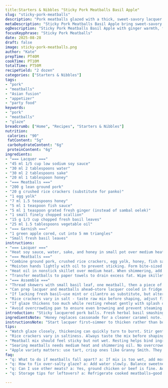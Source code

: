 ```yaml
---
title:Starters & Nibbles "Sticky Pork Meatballs Basil Apple"
slug: "sticky-pork-meatballs"
description: "Pork meatballs glazed with a thick, sweet-savory lacquer using low sodium soy, honey, and sake. Fresh green apple adds crisp contrast with basil's herbal punch. Breadcrumbs swapped for crushed rice crackers for texture variation. Sambal oelek swapped out for a splash of grated ginger for warmth without heat. Mirin replaced by sake, cassonade lowered. Timing adjusted. Cook meatballs until springy but cooked through, toss in syrupy glaze, skewer alternating basil, meat, apple. Clear layers of flavor, tactile contrast, and glossy finish. Technique focuses on visual cues and texture over rigid timing. Practical notes included for substitutions, moisture control, and plating finesse."
metaDescription: "Sticky Pork Meatballs Basil Apple bring sweet-savory glaze, bright basil, crisp apple—balance of flavors and textures with practical cooking tips."
ogDescription: "Sticky Pork Meatballs Basil Apple with ginger warmth, fresh basil, rice cracker texture—how to get the right balance in flavor and achieve perfect glaze."
focusKeyphrase: "Sticky Pork Meatballs"
date: 2025-08-28
draft: false
image: sticky-pork-meatballs.png
author: "Kate"
prepTime: PT40M
cookTime: PT10M
totalTime: PT50M
recipeYield: "2 dozen"
categories: ["Starters & Nibbles"]
tags:
- "pork"
- "meatballs"
- "Asian fusion"
- "appetizer"
- "party food"
keywords:
- "pork"
- "meatballs"
- "glaze"
breadcrumb: ["Home", "Recipes", "Starters & Nibbles"]
nutrition: 
 calories: "90"
 fatContent: "5g"
 carbohydrateContent: "6g"
 proteinContent: "6g"
ingredients:
- "=== Lacquer ==="
- "45 ml 1/5 cup low sodium soy sauce"
- "30 ml 2 tablespoons water"
- "30 ml 2 tablespoons sake"
- "20 ml 1 tablespoon honey"
- "=== Meatballs ==="
- "200 g lean ground pork"
- "20 g crushed rice crackers (substitute for panko)"
- "1 egg yolk"
- "7 ml 1.5 teaspoons honey"
- "5 ml 1 teaspoon fish sauce"
- "5 ml 1 teaspoon grated fresh ginger (instead of sambal oelek)"
- "1 small finely chopped scallion"
- "15 g 1/3 cup chopped fresh basil leaves"
- "25 ml 1.5 tablespoons vegetable oil"
- "=== Garnish ==="
- "1 green apple cored, cut into 5 mm triangles"
- "Small fresh basil leaves"
instructions:
- "=== Lacquer ==="
- "Heat soy sauce, water, sake, and honey in small pot over medium heat. Bubbling at edges, reduce heat slightly. Stir now and then. Should thicken to syrupy coating in about 7 minutes. Remove from heat once glossy and thick—not burnt or caramelized too far. Set aside covered to keep warm. Too thick? Thin with splash water before coating meatballs."
- "=== Meatballs ==="
- "Combine ground pork, crushed rice crackers, egg yolk, honey, fish sauce, grated ginger, scallion, and basil in bowl. Use hands, mix until sticky but not overworked or dry—over-mixing toughens. Rest 5 minutes for flavors to meld and binders to hydrate."
- "Moisten hands lightly with oil to prevent sticking. Form bite-sized balls about 10 ml (2 teaspoons) each. Should be firm but springy when gently squeezed."
- "Heat oil in nonstick skillet over medium heat. When shimmering, add meatballs spaced apart so they don’t crowd. Let sear undisturbed for 3-4 minutes until browned and slightly crusted on bottom. Flip gently, cook another 4-5 minutes. Meatballs should feel firm, no pink in center—cut one open if unsure."
- "Transfer meatballs to paper towels to drain excess fat. Wipe skillet clean with paper towel. Return skillet to medium low, add lacquer to pan, swirl to bubble gently. Add meatballs back in, toss or spoon gently to coat fully. Warm 1-2 minutes until lacquer thickens and clings to meat, giving glossy sheen."
- "=== Assemble ==="
- "Thread skewers with small basil leaf, one meatball, then a piece of apple. Repeat. Apple adds crisp snap and tart counterpoint to sweet sticky glaze. Serve immediately."
- "Can prep lacquer and meatballs ahead—store lacquer cooled in fridge, warm gently before glazing."
- "If lacking fresh basil—use mint or cilantro as substitute, but alter quantity for potency."
- "Rice crackers vary in salt - taste raw mix before shaping, adjust fish sauce if needed."
- "If glaze thickens too much while resting reheat gently with splash of water."
- "Avoid overcrowding pan to ensure even browning and prevent steaming."
introduction: "Sticky lacquered pork balls. Fresh herbal basil smashing with crisp green apple bites. Sharp, sweet, salty, and fresh all on one skewer. Crunch from rice crackers swapped for panko; ginger warms in place of sambal oelek's heat. Lacquer thick but not cloying. You want sheen, not burnt sugar. Hand-shaping sticky balls, slight spring shows correct bind. Searing for crust, toss in glaze until glossy. Apple adds bite, color, snap after the savory punch. Basil brightens. Flavor plays with texture and temperature. Precise timing no, sensing cues yes. Browning means flavor development. Gloss means glaze ready. Tenderness means balls cooked. Practical tweaks for real kitchen. Nothing complicated. Precision to technique. No mush. Flavor and texture married with clear kitchen signals."
ingredientsNote: "Honey replaces cassonade for a cleaner caramel note. Sake swaps mirin, reduces sweetness and adds subtle umami. Crushed rice crackers act as binder with slight snap instead of flaky panko—watch salt levels, adjust fish sauce accordingly to avoid over-salting. Fresh ginger swaps sambal oelek here to reduce overt spice but keep aromatic warmth—optional if you like heat, keep sambal or chili paste. Basil integral for freshness; can't just omit. Oil for searing must be neutral flavor—vegetable, canola, grapeseed recommended. Apple variety crucial—use firm tart green apple (Granny Smith or similar) to avoid browning and soft bite. Prep lacquer over moderate heat, low simmer to avoid burning. Beef or chicken ground meat variants possible, but note moisture differences affecting searing."
instructionsNote: "Start lacquer first—simmer to thicken rather than boil hard; watch carefully as sugars caramelize. Rest lacquer off heat to avoid over-reduction. Meatball mix consistency key—too wet means falling apart; too dry means dense tough balls. Let rest before forming; hydrating starches in crackers ensures binding. Oil hands lightly to prevent sticking. Sear meatballs in medium heat oil—listen for steady sizzle. No rapid smoke. Flip once browned below. Cook through without breaking balls. Drain fat but retain some for flavor. Reseason pan wipe to avoid burning lacquer residue. Coat delicately—too much lacquer makes balls gummy. Warm through briefly while stirring slowly to prevent tearing. Skewers assembled for bite-sized portion and balance. Apple adds fresh crunch post glaze. Serve immediately for texture contrast. Cool stored lacquer gently reheated to maintain gloss. Practice browning and lacquer thickness for next batches. Overcrowded pan means steamed balls, dull color, no crust. Control heat and breathing room."
tips:
- "Watch glaze closely, thickening can quickly turn to burnt. Stir gently, simmer not boil. Use low heat. If too thick add a splash of water for consistency."
- "Rice crackers vary in saltiness. Always taste the mix before shaping—adjust fish sauce if needed. Too salty means you’re stuck with the flavor."
- "Meatball mix should feel sticky but not wet. Resting helps bind ingredients. If too dry, they’ll be tough. Hydrate rice crackers properly. Mix lightly."
- "Searing meatballs needs medium heat and shimmering oil. No overcrowding in the pan or you steam. Brown well for flavor. Flip gently—don’t break."
- "Apple variety matters: use tart, crisp ones like Granny Smith. They hold better, less browning. Cut into small triangles for better presentation."
faq:
- "q: What to do if meatballs fall apart? a: If mix is too wet, add more crushed rice crackers. Let mix rest. Shape gently. Cool mix—helps hold."
- "q: How to fix over-salty glaze? a: Add water slowly. Balance sweetness with more honey. If too thick, reheat gently—watch carefully."
- "q: Can I use other meats? a: Yes, ground chicken or beef is fine. Adjust cook times. Moisture varies—be careful with heat to avoid dryness."
- "q: Storage tips for leftovers? a: Refrigerate cooked meatballs—good for 3-4 days. Reheat carefully, don’t dry out. Glaze can be stored too."

---
```

